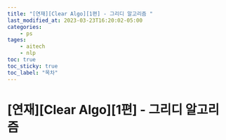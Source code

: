 ```yaml
---
title: "[연재][Clear Algo][1편] - 그리디 알고리즘 "
last_modified_at: 2023-03-23T16:20:02-05:00
categories:
    - ps
tages:
    - aitech
    - nlp
toc: true
toc_sticky: true
toc_label: "목차"
---
```



# [연재][Clear Algo][1편] - 그리디 알고리즘



